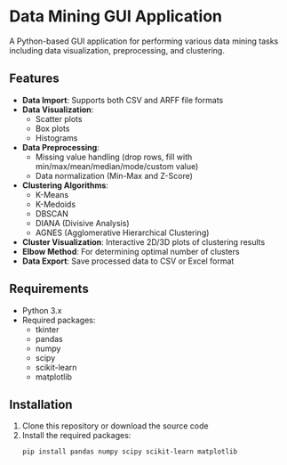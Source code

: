 # Data Mining GUI Application

A Python-based GUI application for performing various data mining tasks including data visualization, preprocessing, and clustering.

## Features

- **Data Import**: Supports both CSV and ARFF file formats
- **Data Visualization**:
  - Scatter plots
  - Box plots
  - Histograms
- **Data Preprocessing**:
  - Missing value handling (drop rows, fill with min/max/mean/median/mode/custom value)
  - Data normalization (Min-Max and Z-Score)
- **Clustering Algorithms**:
  - K-Means
  - K-Medoids
  - DBSCAN
  - DIANA (Divisive Analysis)
  - AGNES (Agglomerative Hierarchical Clustering)
- **Cluster Visualization**: Interactive 2D/3D plots of clustering results
- **Elbow Method**: For determining optimal number of clusters
- **Data Export**: Save processed data to CSV or Excel format

## Requirements

- Python 3.x
- Required packages:
  - tkinter
  - pandas
  - numpy
  - scipy
  - scikit-learn
  - matplotlib

## Installation

1. Clone this repository or download the source code
2. Install the required packages:
   ```bash
   pip install pandas numpy scipy scikit-learn matplotlib